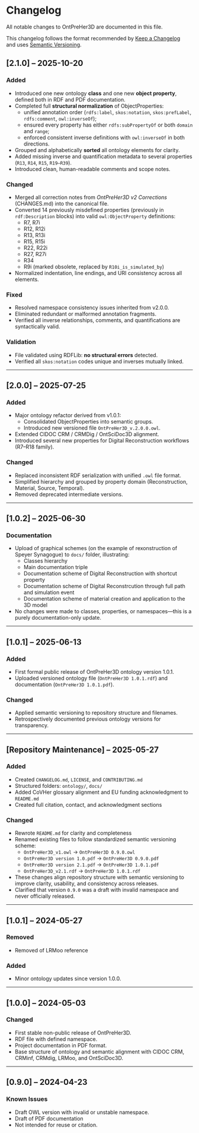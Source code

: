 # Changelog

All notable changes to OntPreHer3D are documented in this file.

This changelog follows the format recommended by [Keep a Changelog](https://keepachangelog.com/en/1.0.0/)  
and uses [Semantic Versioning](https://semver.org/).

## [2.1.0] – 2025-10-20

### Added
- Introduced one new ontology **class** and one new **object property**, defined both in RDF and PDF documentation.
- Completed full **structural normalization** of ObjectProperties:
  - unified annotation order (`rdfs:label`, `skos:notation`, `skos:prefLabel`, `rdfs:comment`, `owl:inverseOf`);
  - ensured every property has either `rdfs:subPropertyOf` or both `domain` and `range`;
  - enforced consistent inverse definitions with `owl:inverseOf` in both directions.
- Grouped and alphabetically **sorted** all ontology elements for clarity.
- Added missing inverse and quantification metadata to several properties (`R13`, `R14`, `R15`, `R19–R39`).
- Introduced clean, human-readable comments and scope notes.

### Changed
- Merged all correction notes from *OntPreHer3D v2 Corrections* (CHANGES.md) into the canonical file.
- Converted 14 previously misdefined properties (previously in `rdf:Description` blocks) into valid `owl:ObjectProperty` definitions:
  - R7, R7i  
  - R12, R12i  
  - R13, R13i  
  - R15, R15i  
  - R22, R22i  
  - R27, R27i  
  - R34  
  - R9i (marked obsolete, replaced by `R10i_is_simulated_by`)
- Normalized indentation, line endings, and URI consistency across all elements.

### Fixed
- Resolved namespace consistency issues inherited from v2.0.0.
- Eliminated redundant or malformed annotation fragments.
- Verified all inverse relationships, comments, and quantifications are syntactically valid.

### Validation
- File validated using RDFLib: **no structural errors** detected.
- Verified all `skos:notation` codes unique and inverses mutually linked.

---

## [2.0.0] – 2025-07-25

### Added
- Major ontology refactor derived from v1.0.1:
  - Consolidated ObjectProperties into semantic groups.
  - Introduced new versioned file `OntPreHer3D_v.2.0.0.owl`.
- Extended CIDOC CRM / CRMDig / OntSciDoc3D alignment.
- Introduced several new properties for Digital Reconstruction workflows (R7–R18 family).

### Changed
- Replaced inconsistent RDF serialization with unified `.owl` file format.
- Simplified hierarchy and grouped by property domain (Reconstruction, Material, Source, Temporal).
- Removed deprecated intermediate versions.

---

## [1.0.2] – 2025-06-30

### Documentation
- Upload of graphical schemes (on the example of rexonstruction of Speyer Synagogue) to `docs/` folder, illustrating:
  - Classes hierarchy
  - Main documentation triple
  - Documentation scheme of Digital Reconstruction with shortcut property
  - Documentation scheme of Digital Reconstrcution through full path and simulation event
  - Documentation scheme of material creation and application to the 3D model
- No changes were made to classes, properties, or namespaces—this is a purely documentation-only update.

---

## [1.0.1] – 2025-06-13

### Added
- First formal public release of OntPreHer3D ontology version 1.0.1.
- Uploaded versioned ontology file (`OntPreHer3D 1.0.1.rdf`) and documentation (`OntPreHer3D 1.0.1.pdf`).


### Changed
- Applied semantic versioning to repository structure and filenames.
- Retrospectively documented previous ontology versions for transparency.

---

## [Repository Maintenance] – 2025-05-27
### Added
- Created `CHANGELOG.md`, `LICENSE`, and `CONTRIBUTING.md`
- Structured folders: `ontology/`, `docs/`
- Added CoVHer glossary alignment and EU funding acknowledgment to `README.md`
- Created full citation, contact, and acknowledgment sections

### Changed
- Rewrote `README.md` for clarity and completeness
- Renamed existing files to follow standardized semantic versioning scheme:
  - `OntPreHer3D_v1.owl` → `OntPreHer3D 0.9.0.owl`
  - `OntPreHer3D version 1.0.pdf` → `OntPreHer3D 0.9.0.pdf`
  - `OntPreHer3D version 2.1.pdf` → `OntPreHer3D 1.0.1.pdf`
  - `OntPreHer3D_v2.1.rdf` → `OntPreHer3D 1.0.1.rdf`
- These changes align repository structure with semantic versioning to improve clarity, usability, and consistency across releases.
- Clarified that version `0.9.0` was a draft with invalid namespace and never officially released.


---

## [1.0.1] – 2024-05-27 
### Removed
- Removed of LRMoo reference
  
### Added
- Minor ontology updates since version 1.0.0.

---

## [1.0.0] – 2024-05-03 
### Changed
- First stable non-public release of OntPreHer3D.
- RDF file with defined namespace.
- Project documentation in PDF format.
- Base structure of ontology and semantic alignment with CIDOC CRM, CRMinf, CRMdig, LRMoo, and OntSciDoc3D.

---

## [0.9.0] – 2024-04-23
### Known Issues
- Draft OWL version with invalid or unstable namespace.
- Draft of PDF documentation
- Not intended for reuse or citation.
